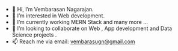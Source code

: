 - 👋 Hi, I’m Vembarasan Nagarajan.
- 👀 I’m interested in Web development.
- 🌱 I’m currently working MERN Stack and many more ...
- 💞️ I’m looking to collaborate on Web , App development and Data Science projects .
- 📫 Reach me via email: vembarasugn@gmail.com


